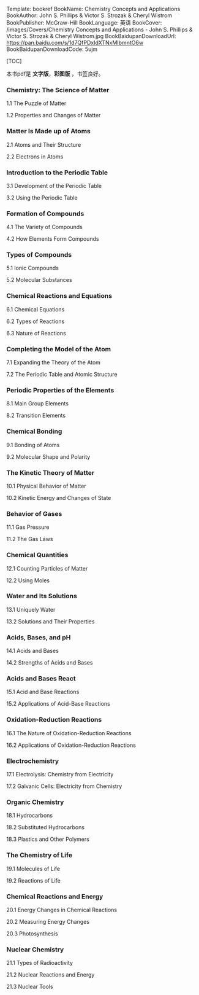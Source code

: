 Template: bookref
BookName: Chemistry Concepts and Applications
BookAuthor: John S. Phillips & Victor S. Strozak & Cheryl Wistrom
BookPublisher: McGraw-Hill
BookLanguage: 英语
BookCover: /images/Covers/Chemistry Concepts and Applications - John S. Phillips & Victor S. Strozak & Cheryl Wistrom.jpg
BookBaidupanDownloadUrl: https://pan.baidu.com/s/1d7QfPDxIdXTNxMIbmntO6w 
BookBaidupanDownloadCode: 5ujm

[TOC]

本书pdf是 **文字版**，**彩图版** ，书签良好。

### Chemistry: The Science of Matter
1.1 The Puzzle of Matter

1.2 Properties and Changes of Matter

### Matter Is Made up of Atoms
2.1 Atoms and Their Structure

2.2 Electrons in Atoms

### Introduction to the Periodic Table
3.1 Development of the Periodic Table

3.2 Using the Periodic Table

### Formation of Compounds
4.1 The Variety of Compounds

4.2 How Elements Form Compounds

### Types of Compounds
5.1 Ionic Compounds

5.2 Molecular Substances

### Chemical Reactions and Equations
6.1 Chemical Equations

6.2 Types of Reactions

6.3 Nature of Reactions

### Completing the Model of the Atom
7.1 Expanding the Theory of the Atom

7.2 The Periodic Table and Atomic Structure
### Periodic Properties of the Elements
8.1 Main Group Elements

8.2 Transition Elements

### Chemical Bonding
9.1 Bonding of Atoms

9.2 Molecular Shape and Polarity

### The Kinetic Theory of Matter
10.1 Physical Behavior of Matter

10.2 Kinetic Energy and Changes of State

### Behavior of Gases
11.1 Gas Pressure

11.2 The Gas Laws

### Chemical Quantities
12.1 Counting Particles of Matter

12.2 Using Moles

### Water and Its Solutions
13.1 Uniquely Water

13.2 Solutions and Their Properties

### Acids, Bases, and pH
14.1 Acids and Bases

14.2 Strengths of Acids and Bases

### Acids and Bases React
15.1 Acid and Base Reactions

15.2 Applications of Acid-Base Reactions

### Oxidation-Reduction Reactions
16.1 The Nature of Oxidation-Reduction Reactions

16.2 Applications of Oxidation-Reduction Reactions
### Electrochemistry
17.1 Electrolysis: Chemistry from Electricity

17.2 Galvanic Cells: Electricity from Chemistry
### Organic Chemistry
18.1 Hydrocarbons

18.2 Substituted Hydrocarbons

18.3 Plastics and Other Polymers

### The Chemistry of Life
19.1 Molecules of Life

19.2 Reactions of Life

### Chemical Reactions and Energy
20.1 Energy Changes in Chemical Reactions

20.2 Measuring Energy Changes

20.3 Photosynthesis

### Nuclear Chemistry
21.1 Types of Radioactivity

21.2 Nuclear Reactions and Energy

21.3 Nuclear Tools